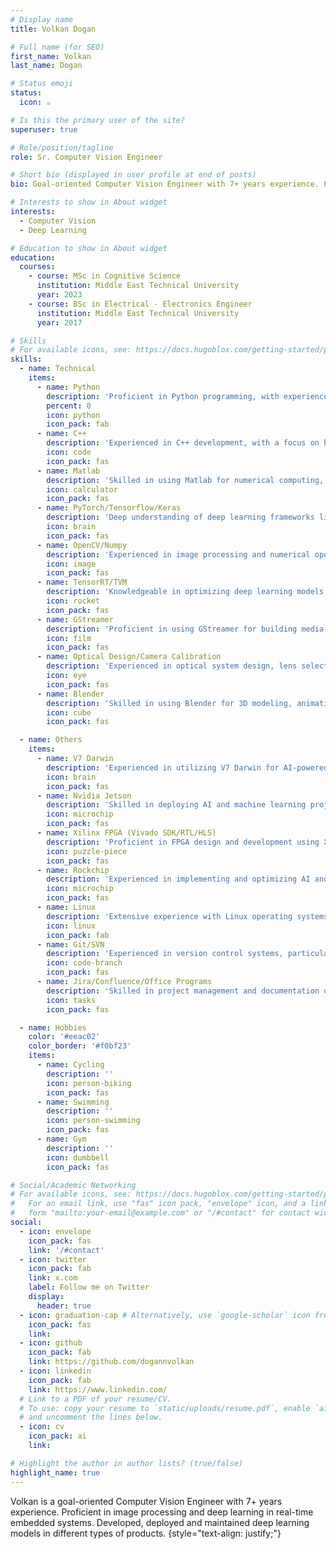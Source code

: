 ```yaml
---
# Display name
title: Volkan Dogan

# Full name (for SEO)
first_name: Volkan
last_name: Dogan

# Status emoji
status:
  icon: ☕️

# Is this the primary user of the site?
superuser: true

# Role/position/tagline
role: Sr. Computer Vision Engineer

# Short bio (displayed in user profile at end of posts)
bio: Goal-oriented Computer Vision Engineer with 7+ years experience. Proficient in image processing and deep learning in real-time embedded systems. Developed, deployed and maintained deep learning models in different types of products.

# Interests to show in About widget
interests:
  - Computer Vision
  - Deep Learning

# Education to show in About widget
education:
  courses:
    - course: MSc in Cognitive Science
      institution: Middle East Technical University
      year: 2023
    - course: BSc in Electrical - Electronics Engineer
      institution: Middle East Technical University
      year: 2017

# Skills
# For available icons, see: https://docs.hugoblox.com/getting-started/page-builder/#icons
skills:
  - name: Technical
    items:
      - name: Python
        description: 'Proficient in Python programming, with experience in web development, data analysis, and machine learning applications.'
        percent: 0
        icon: python
        icon_pack: fab
      - name: C++
        description: 'Experienced in C++ development, with a focus on high-performance computing, system programming, and software engineering principles.'
        icon: code
        icon_pack: fas
      - name: Matlab
        description: 'Skilled in using Matlab for numerical computing, algorithm development, data visualization, and mathematical modeling.'
        icon: calculator
        icon_pack: fas
      - name: PyTorch/Tensorflow/Keras
        description: 'Deep understanding of deep learning frameworks like PyTorch, Tensorflow, and Keras for building and training neural networks.'
        icon: brain
        icon_pack: fas
      - name: OpenCV/Numpy
        description: 'Experienced in image processing and numerical operations using OpenCV and Numpy libraries in Python.'
        icon: image
        icon_pack: fas
      - name: TensorRT/TVM
        description: 'Knowledgeable in optimizing deep learning models for production using TensorRT and TVM for efficient inference on various hardware.'
        icon: rocket
        icon_pack: fas
      - name: GStreamer
        description: 'Proficient in using GStreamer for building media-handling components and pipelines for streaming applications.'
        icon: film
        icon_pack: fas
      - name: Optical Design/Camera Calibration
        description: 'Experienced in optical system design, lens selection, and camera calibration techniques for computer vision applications.'
        icon: eye
        icon_pack: fas
      - name: Blender
        description: 'Skilled in using Blender for 3D modeling, animation, rendering, and visual effects in multimedia projects.'
        icon: cube
        icon_pack: fas

  - name: Others
    items:
      - name: V7 Darwin
        description: 'Experienced in utilizing V7 Darwin for AI-powered image annotation, data management, and model training.'
        icon: brain
        icon_pack: fas
      - name: Nvidia Jetson
        description: 'Skilled in deploying AI and machine learning projects on Nvidia Jetson platforms for edge computing applications.'
        icon: microchip
        icon_pack: fas
      - name: Xilinx FPGA (Vivado SDK/RTL/HLS)
        description: 'Proficient in FPGA design and development using Xilinx tools, including Vivado SDK, RTL, and High-Level Synthesis (HLS).'
        icon: puzzle-piece
        icon_pack: fas
      - name: Rockchip
        description: 'Experienced in implementing and optimizing AI and machine learning solutions on Rockchip platforms for embedded and IoT applications.'
        icon: microchip
        icon_pack: fas
      - name: Linux
        description: 'Extensive experience with Linux operating systems, including system administration, shell scripting, and kernel customization.'
        icon: linux
        icon_pack: fab
      - name: Git/SVN
        description: 'Experienced in version control systems, particularly Git and SVN, for effective team collaboration and code management.'
        icon: code-branch
        icon_pack: fas
      - name: Jira/Confluence/Office Programs
        description: 'Skilled in project management and documentation using tools like Jira and Confluence, along with proficiency in Microsoft Office and similar programs.'
        icon: tasks
        icon_pack: fas

  - name: Hobbies
    color: '#eeac02'
    color_border: '#f0bf23'
    items:
      - name: Cycling
        description: ''
        icon: person-biking
        icon_pack: fas
      - name: Swimming
        description: ''
        icon: person-swimming
        icon_pack: fas
      - name: Gym
        description: ''
        icon: dumbbell
        icon_pack: fas

# Social/Academic Networking
# For available icons, see: https://docs.hugoblox.com/getting-started/page-builder/#icons
#   For an email link, use "fas" icon pack, "envelope" icon, and a link in the
#   form "mailto:your-email@example.com" or "/#contact" for contact widget.
social:
  - icon: envelope
    icon_pack: fas
    link: '/#contact'
  - icon: twitter
    icon_pack: fab
    link: x.com
    label: Follow me on Twitter
    display:
      header: true
  - icon: graduation-cap # Alternatively, use `google-scholar` icon from `ai` icon pack
    icon_pack: fas
    link: 
  - icon: github
    icon_pack: fab
    link: https://github.com/dogannvolkan
  - icon: linkedin
    icon_pack: fab
    link: https://www.linkedin.com/
  # Link to a PDF of your resume/CV.
  # To use: copy your resume to `static/uploads/resume.pdf`, enable `ai` icons in `params.yaml`,
  # and uncomment the lines below.
  - icon: cv
    icon_pack: ai
    link: 

# Highlight the author in author lists? (true/false)
highlight_name: true
---
```


Volkan is a goal-oriented Computer Vision Engineer with 7+ years experience. Proficient in image processing and deep learning in real-time embedded systems. Developed, deployed and maintained deep learning models in different types of products.
{style="text-align: justify;"}
